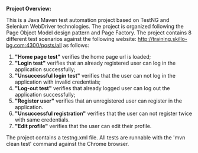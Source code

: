 **Project Overview:**

This is a Java Maven test automation project based on TestNG and Selenium WebDriver technologies. 
The project is organized following the Page Object Model design pattern and Page Factory.
The project contains 8 different test scenarios against the following website: http://training.skillo-bg.com:4300/posts/all as follows:

1. **"Home page test"** verifies the home page url is loaded;
2. **"Login test"** verifies that an already registered user can log in the application successfully;
3. **"Unsuccessful login test"** verifies that the user can not log in the application with invalid credentials;
4. **"Log-out test"** verifies that already logged user can log out the application successfully;
5. **"Register user"** verifies that an unregistered user can register in the application.
6. **"Unsuccessful registration"** verifies that the user can not register twice with same credentials.
7. **"Edit profile"** verifies that the user can edit their profile. 
  
The project contains a testng.xml file.
All tests are runnable with the 'mvn clean test' command against the Chrome browser.

